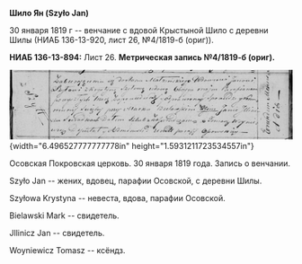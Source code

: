 **Шило Ян (Szyło Jan)**

30 января 1819 г -- венчание с вдовой Крыстыной Шило с деревни Шилы
(НИАБ 136-13-920, лист 26, №4/1819-б (ориг)).

**НИАБ 136-13-894:** Лист 26. **Метрическая запись №4/1819-б (ориг).**

![](./media/004d33c2a36af77bc8e64628148e5aae0d5ee6d0.png){width="6.496527777777778in"
height="1.5931211723534557in"}

Осовская Покровская церковь. 30 января 1819 года. Запись о венчании.

Szyło Jan -- жених, вдовец, парафии Осовской, с деревни Шилы.

Szyłowa Krystyna -- невеста, вдова, парафии Осовской.

Bielawski Mark -- свидетель.

Jllinicz Jan -- свидетель.

Woyniewicz Tomasz -- ксёндз.
